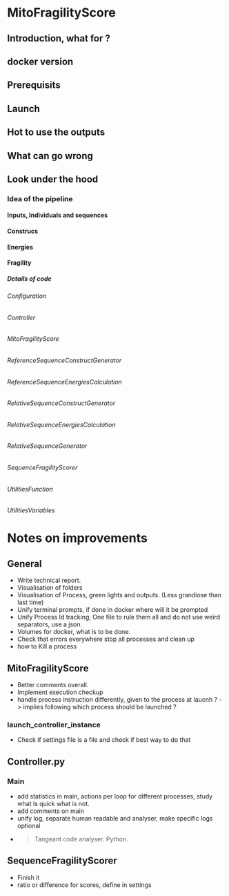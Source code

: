 # MitoFragilityScore

## Introduction, what for ?

## docker version


## Prerequisits


## Launch 


## Hot to use the outputs



## What can go wrong



## Look under the hood 

### Idea of the pipeline

#### Inputs, Individuals and sequences


#### Construcs


#### Energies


#### Fragility



##### Details of code

###### Configuration
###### Controller
###### MitoFragilityScore
###### ReferenceSequenceConstructGenerator
###### ReferenceSequenceEnergiesCalculation
###### RelativeSequenceConstructGenerator
###### RelativeSequenceEnergiesCalculation
###### RelativeSequenceGenerator
###### SequenceFragilityScorer
###### UtilitiesFunction
###### UtilitiesVariables

# Notes on improvements
## General
- Write technical report.
- Visualisation of folders
- Visualisation of Process, green lights and outputs. (Less grandiose than last time)
- Unify terminal prompts, if done in docker where will it be prompted
- Unify Process Id tracking, One file to rule them all and do not use weird separators, use a json. 
- Volumes for docker, what is to be done.
- Check that errors everywhere stop all processes and clean up
- how to Kill a process

## MitoFragilityScore
- Better comments overall.
- Implement execution checkup
- handle process instruction differently, given to the process at laucnh ? -> implies following which process should be launched ?

### launch_controller_instance
- Check if settings file is a file and check if best way to do that

## Controller.py

### Main
- add statistics in main, actions per loop for different processes, study what is quick what is not.
- add comments on main
- unify log, separate human readable and analyser, make specific logs optional
- > Tangeant code analyser. Python.


## SequenceFragilityScorer
 - Finish it
 - ratio or difference for scores, define in settings
